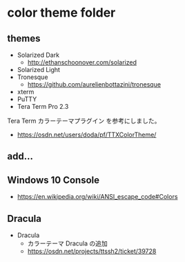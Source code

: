 ﻿# color theme folder

## themes

- Solarized Dark
  - http://ethanschoonover.com/solarized
- Solarized Light
- Tronesque
  - https://github.com/aurelienbottazini/tronesque
- xterm
- PuTTY
- Tera Term Pro 2.3

Tera Term カラーテーマプラグイン を参考にしました。
- https://osdn.net/users/doda/pf/TTXColorTheme/

## add...

## Windows 10 Console

- https://en.wikipedia.org/wiki/ANSI_escape_code#Colors

## Dracula

- Dracula
  - カラーテーマ Dracula の追加
  - https://osdn.net/projects/ttssh2/ticket/39728
